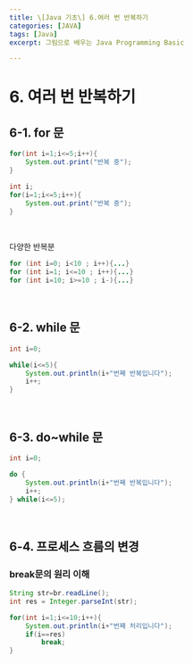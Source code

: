 ```yaml
---
title: \[Java 기초\] 6.여러 번 반복하기
categories: [JAVA]
tags: [Java]
excerpt: 그림으로 배우는 Java Programming Basic

---
```


<script src="https://cdn.mathjax.org/mathjax/latest/MathJax.js?config=TeX-AMS-MML_HTMLorMML" type="text/javascript"></script>

# 6. 여러 번 반복하기

## 6-1. for 문

```java
for(int i=1;i<=5;i++){
    System.out.print("반복 중");
}
```

```java
int i;
for(i=1;i<=5;i++){
    System.out.print("반복 중");
}
```

<br>

다양한 반복분

```java
for (int i=0; i<10 ; i++){...}
for (int i=1; i<=10 ; i++){...}
for (int i=10; i>=10 ; i-){...}
```

<br>

## 6-2. while 문

```java
int i=0;

while(i<=5){
    System.out.println(i+"번째 반복입니다");
    i++;
}
```

<br>

## 6-3. do~while 문

```java
int i=0;

do {
    System.out.println(i+"번째 반복입니다");
    i++;
} while(i<=5);
```

<br>

## 6-4. 프로세스 흐름의 변경

### break문의 원리 이해

```java
String str=br.readLine();
int res = Integer.parseInt(str);

for(int i=1;i<=10;i++){
    System.out.println(i+"번째 처리입니다");
    if(i==res)
        break;
}
```


